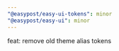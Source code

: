 ```yaml
---
"@easypost/easy-ui-tokens": minor
"@easypost/easy-ui": minor
---
```


feat: remove old theme alias tokens

